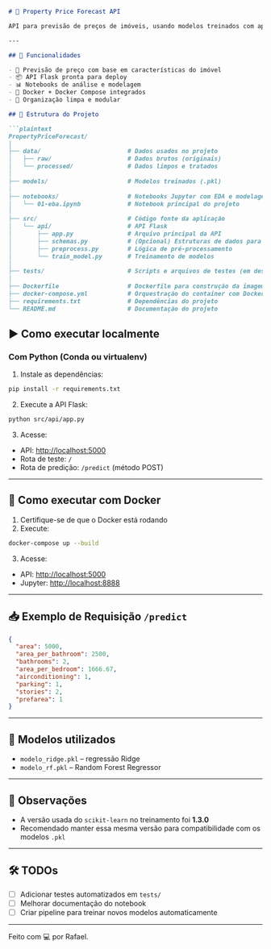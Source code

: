 
```markdown
# 🏡 Property Price Forecast API

API para previsão de preços de imóveis, usando modelos treinados com aprendizado de máquina.

---

## 🚀 Funcionalidades

- 🔎 Previsão de preço com base em características do imóvel
- 📦 API Flask pronta para deploy
- 📊 Notebooks de análise e modelagem
- 🐳 Docker + Docker Compose integrados
- 📁 Organização limpa e modular

## 📁 Estrutura do Projeto

```plaintext
PropertyPriceForecast/
│
├── data/                        # Dados usados no projeto
│   ├── raw/                     # Dados brutos (originais)
│   └── processed/               # Dados limpos e tratados
│
├── models/                      # Modelos treinados (.pkl)
│
├── notebooks/                   # Notebooks Jupyter com EDA e modelagem
│   └── 01-eba.ipynb             # Notebook principal do projeto
│
├── src/                         # Código fonte da aplicação
│   └── api/                     # API Flask
│       ├── app.py               # Arquivo principal da API
│       ├── schemas.py           # (Opcional) Estruturas de dados para validação
│       ├── preprocess.py        # Lógica de pré-processamento
│       └── train_model.py       # Treinamento de modelos
│
├── tests/                       # Scripts e arquivos de testes (em desenvolvimento)
│
├── Dockerfile                   # Dockerfile para construção da imagem da API + Jupyter
├── docker-compose.yml           # Orquestração do container com Docker Compose
├── requirements.txt             # Dependências do projeto
└── README.md                    # Documentação do projeto
```

## ▶️ Como executar localmente

### Com Python (Conda ou virtualenv)

1. Instale as dependências:

```bash
pip install -r requirements.txt
```

2. Execute a API Flask:

```bash
python src/api/app.py
```

3. Acesse:
- API: [http://localhost:5000](http://localhost:5000)
- Rota de teste: `/`  
- Rota de predição: `/predict` (método POST)

---

## 🐳 Como executar com Docker

1. Certifique-se de que o Docker está rodando
2. Execute:

```bash
docker-compose up --build
```

3. Acesse:
- API: [http://localhost:5000](http://localhost:5000)
- Jupyter: [http://localhost:8888](http://localhost:8888)

---

## 📥 Exemplo de Requisição `/predict`

```json
{
  "area": 5000,
  "area_per_bathroom": 2500,
  "bathrooms": 2,
  "area_per_bedroom": 1666.67,
  "airconditioning": 1,
  "parking": 1,
  "stories": 2,
  "prefarea": 1
}
```

---

## 🧠 Modelos utilizados

- `modelo_ridge.pkl` – regressão Ridge
- `modelo_rf.pkl` – Random Forest Regressor

---

## 📌 Observações

- A versão usada do `scikit-learn` no treinamento foi **1.3.0**
- Recomendado manter essa mesma versão para compatibilidade com os modelos `.pkl`

---

## 🛠️ TODOs

- [ ] Adicionar testes automatizados em `tests/`
- [ ] Melhorar documentação do notebook
- [ ] Criar pipeline para treinar novos modelos automaticamente

---

Feito com 💻 por Rafael.